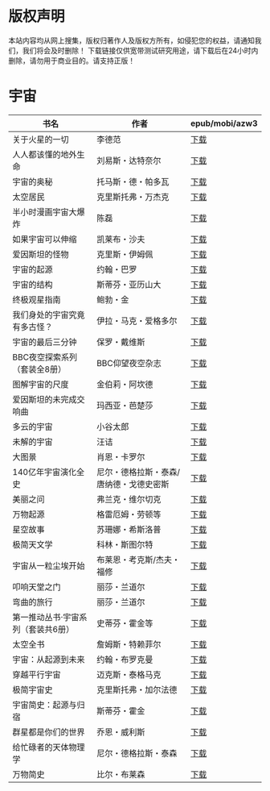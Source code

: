 # 版权声明

本站内容均从网上搜集，版权归著作人及版权方所有，如侵犯您的权益，请通知我们，我们将会及时删除！ 下载链接仅供宽带测试研究用途，请下载后在24小时内删除，请勿用于商业目的。请支持正版！

# 宇宙

| 书名 | 作者 | epub/mobi/azw3 |
| --- | --- | --- |
| 关于火星的一切 | 李德范 | [下载](https://url89.ctfile.com/f/31084289-1375492084-f53321?p=8866) |
| 人人都该懂的地外生命 | 刘易斯・达特奈尔 | [下载](https://url89.ctfile.com/f/31084289-1375492573-a93ad2?p=8866) |
| 宇宙的奥秘 | 托马斯・德・帕多瓦 | [下载](https://url89.ctfile.com/f/31084289-1375497319-411984?p=8866) |
| 太空居民 | 克里斯托弗・万杰克 | [下载](https://url89.ctfile.com/f/31084289-1375498621-22f698?p=8866) |
| 半小时漫画宇宙大爆炸 | 陈磊 | [下载](https://url89.ctfile.com/f/31084289-1375501027-465438?p=8866) |
| 如果宇宙可以伸缩 | 凯莱布・沙夫 | [下载](https://url89.ctfile.com/f/31084289-1375508368-cf05f3?p=8866) |
| 爱因斯坦的怪物 | 克里斯・伊姆佩 | [下载](https://url89.ctfile.com/f/31084289-1375508134-74bc4c?p=8866) |
| 宇宙的起源 | 约翰・巴罗 | [下载](https://url89.ctfile.com/f/31084289-1375508191-ec962a?p=8866) |
| 宇宙的结构 | 斯蒂芬・亚历山大 | [下载](https://url89.ctfile.com/f/31084289-1375508842-8a6735?p=8866) |
| 终极观星指南 | 鲍勃・金 | [下载](https://url89.ctfile.com/f/31084289-1375509532-bb27ee?p=8866) |
| 我们身处的宇宙究竟有多古怪？ | 伊拉・马克・爱格多尔 | [下载](https://url89.ctfile.com/f/31084289-1375509910-16db48?p=8866) |
| 宇宙的最后三分钟 | 保罗・戴维斯 | [下载](https://url89.ctfile.com/f/31084289-1375510018-4e0ca1?p=8866) |
| BBC夜空探索系列（套装全8册） | BBC仰望夜空杂志 | [下载](https://url89.ctfile.com/f/31084289-1375510726-765a79?p=8866) |
| 图解宇宙的尺度 | 金伯莉・阿坎德 | [下载](https://url89.ctfile.com/f/31084289-1375512424-f9a069?p=8866) |
| 爱因斯坦的未完成交响曲 | 玛西亚・芭楚莎 | [下载](https://url89.ctfile.com/f/31084289-1357000840-0ee42a?p=8866) |
| 多云的宇宙 | 小谷太郎 | [下载](https://url89.ctfile.com/f/31084289-1356987340-afdf8f?p=8866) |
| 未解的宇宙 | 汪诘 | [下载](https://url89.ctfile.com/f/31084289-1356985645-e44e5a?p=8866) |
| 大图景 | 肖恩・卡罗尔 | [下载](https://url89.ctfile.com/f/31084289-1357046332-a41634?p=8866) |
| 140亿年宇宙演化全史 | 尼尔・德格拉斯・泰森/唐纳德・戈德史密斯 | [下载](https://url89.ctfile.com/f/31084289-1357045711-acfd80?p=8866) |
| 美丽之问 | 弗兰克・维尔切克 | [下载](https://url89.ctfile.com/f/31084289-1357045297-681e1e?p=8866) |
| 万物起源 | 格雷厄姆・劳顿等 | [下载](https://url89.ctfile.com/f/31084289-1357035208-8882dd?p=8866) |
| 星空故事 | 苏珊娜・希斯洛普 | [下载](https://url89.ctfile.com/f/31084289-1357034053-2b5bc9?p=8866) |
| 极简天文学 | 科林・斯图尔特 | [下载](https://url89.ctfile.com/f/31084289-1357030729-163c8a?p=8866) |
| 宇宙从一粒尘埃开始 | 布莱恩・考克斯/杰夫・福修 | [下载](https://url89.ctfile.com/f/31084289-1357024087-fa17ce?p=8866) |
| 叩响天堂之门 | 丽莎・兰道尔 | [下载](https://url89.ctfile.com/f/31084289-1357022833-998e72?p=8866) |
| 弯曲的旅行 | 丽莎・兰道尔 | [下载](https://url89.ctfile.com/f/31084289-1357022818-41a87e?p=8866) |
| 第一推动丛书·宇宙系列（套装共6册） | 史蒂芬・霍金等 | [下载](https://url89.ctfile.com/f/31084289-1357022812-304b75?p=8866) |
| 太空全书 | 詹姆斯・特赖菲尔 | [下载](https://url89.ctfile.com/f/31084289-1357014349-3199c0?p=8866) |
| 宇宙：从起源到未来 | 约翰・布罗克曼 | [下载](https://url89.ctfile.com/f/31084289-1357010935-644bd6?p=8866) |
| 穿越平行宇宙 | 迈克斯・泰格马克 | [下载](https://url89.ctfile.com/f/31084289-1357010545-fd0f1d?p=8866) |
| 极简宇宙史 | 克里斯托弗・加尔法德 | [下载](https://url89.ctfile.com/f/31084289-1357008505-b28eb5?p=8866) |
| 宇宙简史：起源与归宿 | 斯蒂芬・霍金 | [下载](https://url89.ctfile.com/f/31084289-1357008094-f957bd?p=8866) |
| 群星都是你们的世界 | 乔恩・威利斯 | [下载](https://url89.ctfile.com/f/31084289-1357006396-8de5aa?p=8866) |
| 给忙碌者的天体物理学 | 尼尔・德格拉斯・泰森 | [下载](https://url89.ctfile.com/f/31084289-1357005616-19f741?p=8866) |
| 万物简史 | 比尔・布莱森 | [下载](https://url89.ctfile.com/f/31084289-1357005496-a7d874?p=8866) |
